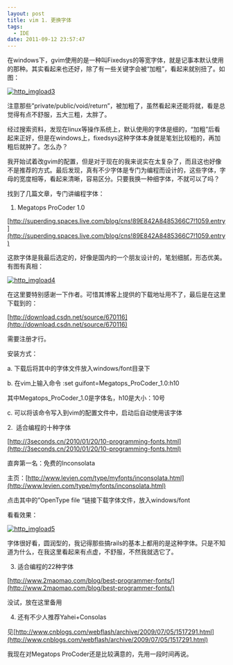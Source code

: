 ```yaml
---
layout: post
title: vim 1. 更换字体
tags:
  - IDE
date: 2011-09-12 23:57:47
---
```


在windows下，gvim使用的是一种叫Fixedsys的等宽字体，就是记事本默认使用的那种。其实看起来也还好，除了有一些关键字会被“加粗”，看起来就别扭了。如图：

[![http_imgload3](http://freewind.me/wp-content/uploads/2011/09/http_imgload3_thumb.jpg "http_imgload3")](http://freewind.me/wp-content/uploads/2011/09/http_imgload3.jpg)

注意那些&#8221;private/public/void/return&#8221;，被加粗了，虽然看起来还能将就，看是总觉得有点不舒服，五大三粗，太胖了。<span id="more-33"></span>

经过搜索资料，发现在linux等操作系统上，默认使用的字体是细的，“加粗”后看起来正好，但是在windows上，fixedsys这种字体本身就是笔划比较粗的，再加粗后就肿了。怎么办？

我开始试着改gvim的配置，但是对于现在的我来说实在太复杂了，而且这也好像不是推荐的方式。最后发现，真有不少字体是专门为编程而设计的，这些字体，字母的宽度相等，看起来清晰，容易区分。只要我换一种细字体，不就可以了吗？

找到了几篇文章，专门讲编程字体：

1. Megatops ProCoder 1.0

[http://superding.spaces.live.com/blog/cns!89E842A8485366C7!1059.entry](http://superding.spaces.live.com/blog/cns!89E842A8485366C7!1059.entry)

这款字体是我最后选定的，好像是国内的一个朋友设计的，笔划细腻，形态优美。有图有真相：

[![http_imgload4](http://freewind.me/wp-content/uploads/2011/09/http_imgload4_thumb.jpg "http_imgload4")](http://freewind.me/wp-content/uploads/2011/09/http_imgload4.jpg)

在这里要特别感谢一下作者。可惜其博客上提供的下载地址用不了，最后是在这里下载到的：

[http://download.csdn.net/source/670116](http://download.csdn.net/source/670116)

需要注册才行。

安装方式：

a. 下载后将其中的字体文件放入windows/font目录下

b. 在vim上输入命令 :set guifont=Megatops_ProCoder_1.0:h10

其中Megatops_ProCoder_1.0是字体名，h10是大小：10号

c. 可以将该命令写入到vim的配置文件中，启动后自动使用该字体

2.  适合编程的十种字体

[http://3seconds.cn/2010/01/20/10-programming-fonts.html](http://3seconds.cn/2010/01/20/10-programming-fonts.html)

直奔第一名：免费的Inconsolata

主页：[http://www.levien.com/type/myfonts/inconsolata.html](http://www.levien.com/type/myfonts/inconsolata.html)

点击其中的&#8221;OpenType file &#8220;链接下载字体文件，放入windows/font

看看效果：

[![http_imgload5](http://freewind.me/wp-content/uploads/2011/09/http_imgload5_thumb.jpg "http_imgload5")](http://freewind.me/wp-content/uploads/2011/09/http_imgload5.jpg)

字体很好看，圆润型的，我记得那些搞rails的基本上都用的是这种字体。只是不知道为什么，在我这里看起来有点虚，不舒服，不然我就选它了。

3. 适合编程的22种字体

[http://www.2maomao.com/blog/best-programmer-fonts/](http://www.2maomao.com/blog/best-programmer-fonts/)

没试，放在这里备用

4. 还有不少人推荐Yahei+Consolas

见[http://www.cnblogs.com/webflash/archive/2009/07/05/1517291.html](http://www.cnblogs.com/webflash/archive/2009/07/05/1517291.html)

我现在对Megatops ProCoder还是比较满意的，先用一段时间再说。